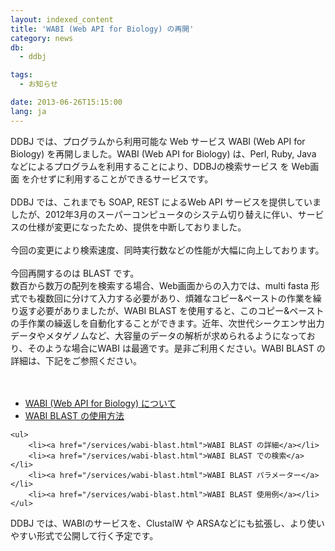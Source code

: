 ```yaml
---
layout: indexed_content
title: 'WABI (Web API for Biology) の再開'
category: news
db:
  - ddbj

tags:
  - お知らせ

date: 2013-06-26T15:15:00
lang: ja
---
```


<p>DDBJ では、プログラムから利用可能な Web サービス WABI (Web API for Biology) を再開しました。WABI (Web API for Biology) は、Perl, Ruby, Java などによるプログラムを利用することにより、DDBJの検索サービス を Web画面 を介せずに利用することができるサービスです。<br><br> DDBJ では、これまでも SOAP, REST によるWeb API サービスを提供していましたが、2012年3月のスーパーコンピュータのシステム切り替えに伴い、サービスの仕様が変更になったため、提供を中断しておりました。<br><br>今回の変更により検索速度、同時実行数などの性能が大幅に向上しております。<br><br>今回再開するのは BLAST です。<br>数百から数万の配列を検索する場合、Web画面からの入力では、multi fasta 形式でも複数回に分けて入力する必要があり、煩雑なコピー&amp;ペーストの作業を繰り返す必要がありましたが、WABI BLAST を使用すると、このコピー&amp;ペーストの手作業の繰返しを自動化することができます。近年、次世代シークエンサ出力データやメタゲノムなど、大容量のデータの解析が求められるようになっており、そのような場合にWABI は最適です。是非ご利用ください。WABI BLAST の詳細は、下記をご参照ください。<br> <br> <br></p>

<ul class="square font-bold">
    <li><a href="/services/wabi.html">WABI (Web API for Biology) について</a></li>
    <li><a href="/services/wabi-blast.html">WABI BLAST の使用方法</a></li>
</ul>

<dl>

    <ul>
        <li><a href="/services/wabi-blast.html">WABI BLAST の詳細</a></li>
        <li><a href="/services/wabi-blast.html">WABI BLAST での検索</a></li>
        <li><a href="/services/wabi-blast.html">WABI BLAST パラメーター</a></li>
        <li><a href="/services/wabi-blast.html">WABI BLAST 使用例</a></li>
    </ul>
</dl>

<p>DDBJ では、WABIのサービスを、ClustalW や ARSAなどにも拡張し、より使いやすい形式で公開して行く予定です。</p>
